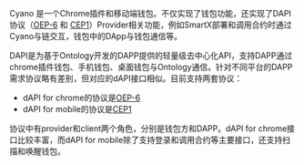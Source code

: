 
Cyano 是一个Chrome插件和移动端钱包。不仅实现了钱包功能，还实现了DAPI协议（[OEP-6](https://github.com/backslash47/OEPs/blob/oep-dapp-api/OEP-6/OEP-6.mediawiki) 和 [CEP1](https://github.com/ontio-cyano/CEPs/blob/master/CEP1.mediawiki)）Provider相关功能，例如SmartX部署和调用合约时通过Cyano与链交互，钱包中的DApp与钱包通信等。

DAPI是为基于Ontology开发的DAPP提供的轻量级去中心化API，支持DAPP通过chrome插件钱包、手机钱包、桌面钱包与Ontology通信。针对不同平台的DAPP需求协议略有差别，但对应的dAPI接口相似。目前支持两套协议：

* dAPI for chrome的协议是[OEP-6](https://github.com/backslash47/OEPs/blob/oep-dapp-api/OEP-6/OEP-6.mediawiki) 
* dAPI for mobile的协议是[CEP1](https://github.com/ontio-cyano/CEPs/blob/master/CEP1.mediawiki)

协议中有provider和client两个角色，分别是钱包方和DAPP。dAPI for chrome接口比较丰富，而dAPI for mobile除了支持登录和调用合约等主要接口，还支持扫描和唤醒钱包。




